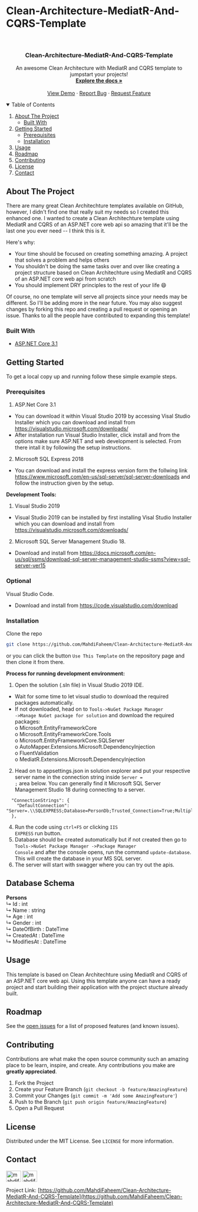 # Clean-Architecture-MediatR-And-CQRS-Template

<!-- PROJECT SHIELDS -->
<!--
*** I'm using markdown "reference style" links for readability.
*** Reference links are enclosed in brackets [ ] instead of parentheses ( ).
*** See the bottom of this document for the declaration of the reference variables
*** for contributors-url, forks-url, etc. This is an optional, concise syntax you may use.
*** https://www.markdownguide.org/basic-syntax/#reference-style-links
-->
<!-- [![Contributors][contributors-shield]][contributors-url]
[![Forks][forks-shield]][forks-url]
[![Stargazers][stars-shield]][stars-url]
[![Issues][issues-shield]][issues-url]
[![MIT License][license-shield]][license-url]
[![LinkedIn][linkedin-shield]][linkedin-url] -->



<!-- PROJECT LOGO -->
<br />
<p align="center">
<!--   <a href="https://github.com/othneildrew/Best-README-Template">
    <img src="images/logo.png" alt="Logo" width="80" height="80">
  </a> -->

  <h3 align="center">Clean-Architecture-MediatR-And-CQRS-Template</h3>

  <p align="center">
    An awesome Clean Architecture with MediatR and CQRS template to jumpstart your projects!
    <br />
    <a href="https://github.com/MahdiFaheem/Clean-Architecture-MediatR-And-CQRS-Template"><strong>Explore the docs »</strong></a>
    <br />
    <br />
    <a href="https://github.com/MahdiFaheem/Clean-Architecture-MediatR-And-CQRS-Template">View Demo</a>
    ·
    <a href="https://github.com/MahdiFaheem/Clean-Architecture-MediatR-And-CQRS-Template/issues">Report Bug</a>
    ·
    <a href="https://github.com/MahdiFaheem/Clean-Architecture-MediatR-And-CQRS-Template/issues">Request Feature</a>
  </p>
</p>



<!-- TABLE OF CONTENTS -->
<details open="open">
  <summary>Table of Contents</summary>
  <ol>
    <li>
      <a href="#about-the-project">About The Project</a>
      <ul>
        <li><a href="#built-with">Built With</a></li>
      </ul>
    </li>
    <li>
      <a href="#getting-started">Getting Started</a>
      <ul>
        <li><a href="#prerequisites">Prerequisites</a></li>
        <li><a href="#installation">Installation</a></li>
      </ul>
    </li>
    <li><a href="#usage">Usage</a></li>
    <li><a href="#roadmap">Roadmap</a></li>
    <li><a href="#contributing">Contributing</a></li>
    <li><a href="#license">License</a></li>
    <li><a href="#contact">Contact</a></li>
  </ol>
</details>



<!-- ABOUT THE PROJECT -->
## About The Project

<!-- [![Product Name Screen Shot][product-screenshot]](https://example.com) -->

There are many great Clean Architechture templates available on GitHub, however, I didn't find one that really suit my needs so I created this enhanced one. I wanted to create a Clean Architechture template using MediatR and CQRS of an ASP.NET core web api so amazing that it'll be the last one you ever need -- I think this is it.

Here's why:
* Your time should be focused on creating something amazing. A project that solves a problem and helps others
* You shouldn't be doing the same tasks over and over like creating a project structure based on Clean Architechture using MediatR and CQRS of an ASP.NET core web api from scratch
* You should implement DRY principles to the rest of your life :smile:

Of course, no one template will serve all projects since your needs may be different. So I'll be adding more in the near future. You may also suggest changes by forking this repo and creating a pull request or opening an issue. Thanks to all the people have contributed to expanding this template!


### Built With

<!-- This section should list any major frameworks that you built your project using. Leave any add-ons/plugins for the acknowledgements section. Here are a few examples. -->
* [ASP.NET Core 3.1](https://dotnet.microsoft.com/download/dotnet/3.1)
<!-- * [JQuery](https://jquery.com)
* [Laravel](https://laravel.com) -->



<!-- GETTING STARTED -->
## Getting Started

<!-- This is an example of how you may give instructions on setting up your project locally. -->
To get a local copy up and running follow these simple example steps.

### Prerequisites

<!-- This is an example of how to list things you need to use the software and how to install them. -->
1. ASP.Net Core 3.1 
  - You can download it within Visual Studio 2019 by accessing Visal Studio Installer which you can download and install from https://visualstudio.microsoft.com/downloads/
  - After installation run Visual Studio Installer, click install and from the options make sure ASP.NET and web development is selected. From there intall it by following the setup instructions.
2. Microsoft SQL Express 2018 
  - You can download and install the express version form the follwing link https://www.microsoft.com/en-us/sql-server/sql-server-downloads and follow the instruction given by the setup. 

<b>Development Tools: </b>
1. Visual Studio 2019
  - Visual Studio 2019 can be installed by first installing Visal Studio Installer which you can download and install from https://visualstudio.microsoft.com/downloads/
2. Microsoft SQL Server Management Studio 18.
  - Download and install from https://docs.microsoft.com/en-us/sql/ssms/download-sql-server-management-studio-ssms?view=sql-server-ver15
### Optional
Visual Studio Code.
 - Download and install from https://code.visualstudio.com/download
  
### Installation

Clone the repo
   ```sh
   git clone https://github.com/MahdiFaheem/Clean-Architecture-MediatR-And-CQRS-Template.git
   ```
   or you can click the button `Use This Template` on the repository page and then clone it from there.


<b>Process for running development environment:</b>
1.	Open the solution (.sln file) in Visual Studio 2019 IDE.
  - Wait for some time to let visual studio to download the required packages automatically. 
  - If not downloaded, head on to <code>Tools->NuGet Package Manager ->Manage NuGet package for solution</code> and download the required packages: <br>
o	Microsoft.EntityFrameworkCore<br>
o	Microsoft.EntityFrameworkCore.Tools <br>
o	Microsoft.EntityFrameworkCore.SQLServer <br>
o	AutoMapper.Extensions.Microsoft.DependencyInjection<br>
o	FluentValidation <br>
o	MediatR.Extensions.Microsoft.DependencyInjection<br>

2. Head on to appsettings.json in solution explorer and put your respective server name in the connection string inside <code>Server =  ;</code> area below. You can generally find it Microsoft SQL Server Management Studio 18 during connecting to a server.
```
  "ConnectionStrings": {
    "DefaultConnection": "Server=.\\SQLEXPRESS;Database=PersonDb;Trusted_Connection=True;MultipleActiveResultSets=True"
  },
```

4.	Run the code using <code>ctrl+F5</code> or clicking <code>IIS EXPRESS</code> run button.
5.	Database should be created automatically but if not created then go to <code>Tools->NuGet Package Manager ->Package Manager Console</code> and after the console opens, run the command <code>update-database</code>. This will create the database in your MS SQL server.
6.	The server will start with swagger where you can try out the apis.

Database Schema
----------------
<b>Persons</b> <br>
↳ Id : int <br>
↳ Name : string <br>
↳ Age : int <br>
↳ Gender : int <br>
↳ DateOfBirth : DateTime <br>
↳ CreatedAt : DateTime <br>
↳ ModifiesAt : DateTime <br>



<!-- USAGE EXAMPLES -->
## Usage
This template is based on Clean Architechture using MediatR and CQRS of an ASP.NET core web api. Using this template anyone can have a ready project and start building their application with the project stucture already built.  

<!-- _For more examples, please refer to the [Documentation](https://example.com)_ -->



<!-- ROADMAP -->
## Roadmap

See the [open issues](https://github.com/MahdiFaheem/Clean-Architecture-MediatR-And-CQRS-Template/issues) for a list of proposed features (and known issues).



<!-- CONTRIBUTING -->
## Contributing

Contributions are what make the open source community such an amazing place to be learn, inspire, and create. Any contributions you make are **greatly appreciated**.

1. Fork the Project
2. Create your Feature Branch (`git checkout -b feature/AmazingFeature`)
3. Commit your Changes (`git commit -m 'Add some AmazingFeature'`)
4. Push to the Branch (`git push origin feature/AmazingFeature`)
5. Open a Pull Request



<!-- LICENSE -->
## License

Distributed under the MIT License. See `LICENSE` for more information.



<!-- CONTACT -->
## Contact


<a href="https://linkedin.com/in/mahdifaheem" target="_blank"><img align="center" src="https://raw.githubusercontent.com/rahuldkjain/github-profile-readme-generator/master/src/images/icons/Social/linked-in-alt.svg" alt="mahdifaheem" height="30" width="40" /></a>
<a href="https://fb.com/mahdifaheem" target="_blank"><img align="center" src="https://raw.githubusercontent.com/rahuldkjain/github-profile-readme-generator/master/src/images/icons/Social/facebook.svg" alt="mahdifaheem" height="30" width="40" /></a>

Project Link: [https://github.com/MahdiFaheem/Clean-Architecture-MediatR-And-CQRS-Template](https://github.com/MahdiFaheem/Clean-Architecture-MediatR-And-CQRS-Template)


<!-- MARKDOWN LINKS & IMAGES -->
<!-- https://www.markdownguide.org/basic-syntax/#reference-style-links -->
<!-- [contributors-shield]: https://img.shields.io/github/contributors/othneildrew/Best-README-Template.svg?style=for-the-badge
[contributors-url]: https://github.com/othneildrew/Best-README-Template/graphs/contributors
[forks-shield]: https://img.shields.io/github/forks/othneildrew/Best-README-Template.svg?style=for-the-badge
[forks-url]: https://github.com/othneildrew/Best-README-Template/network/members
[stars-shield]: https://img.shields.io/github/stars/othneildrew/Best-README-Template.svg?style=for-the-badge
[stars-url]: https://github.com/othneildrew/Best-README-Template/stargazers
[issues-shield]: https://img.shields.io/github/issues/othneildrew/Best-README-Template.svg?style=for-the-badge
[issues-url]: https://github.com/MahdiFaheem/Clean-Architecture-MediatR-And-CQRS-Template/issues
[license-shield]: https://img.shields.io/github/license/othneildrew/Best-README-Template.svg?style=for-the-badge
[license-url]: https://github.com/MahdiFaheem/Clean-Architecture-MediatR-And-CQRS-Template/blob/master/LICENSE
[linkedin-shield]: https://img.shields.io/badge/-LinkedIn-black.svg?style=for-the-badge&logo=linkedin&colorB=555
[linkedin-url]: https://linkedin.com/in/mahdifaheem -->
<!-- [product-screenshot]: images/screenshot.png -->
